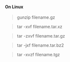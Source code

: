 #### On Linux
>gunzip filename.gz

>tar -xvf filename.tar.xz

>tar -zxvf filename.tar.gz

>tar -jxf  filename.tar.bz2

>tar -xvzf filename.tgz
